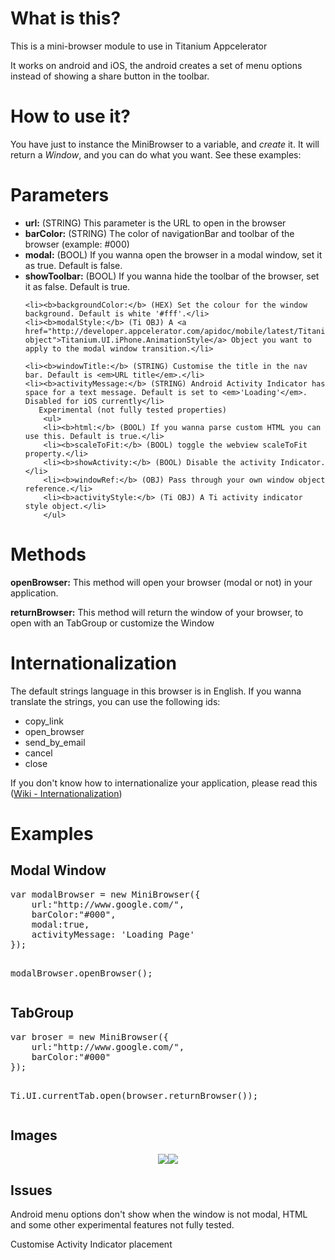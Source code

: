 <h1>What is this?</h1>
<p>This is a mini-browser module to use in Titanium Appcelerator</p><p>It works on android and iOS, the android creates a set of menu options instead of showing a share button in the toolbar.</p>

<h1>How to use it?</h1>
<p>You have just to instance the MiniBrowser to a variable, and <i>create</i> it. It will return a <i>Window</i>, and you can do what you want. See these examples:</p>

<h1>Parameters</h1>
<ul>
	<li><b>url:</b> (STRING) This parameter is the URL to open in the browser</li>
	<li><b>barColor:</b> (STRING) The color of navigationBar and toolbar of the browser (example: #000)</li>
	<li><b>modal:</b> (BOOL) If you wanna open the browser in a modal window, set it as true. Default is false.</li>
	<li><b>showToolbar:</b> (BOOL) If you wanna hide the toolbar of the browser, set it as false. Default is true.</li>
	
	<li><b>backgroundColor:</b> (HEX) Set the colour for the window background. Default is white '#fff'.</li>
	<li><b>modalStyle:</b> (Ti OBJ) A <a href="http://developer.appcelerator.com/apidoc/mobile/latest/Titanium.UI.iPhone.AnimationStyle-object">Titanium.UI.iPhone.AnimationStyle</a> Object you want to apply to the modal window transition.</li>
	
	<li><b>windowTitle:</b> (STRING) Customise the title in the nav bar. Default is <em>URL title</em>.</li>
	<li><b>activityMessage:</b> (STRING) Android Activity Indicator has space for a text message. Default is set to <em>'Loading'</em>. Disabled for iOS currently</li>
	   Experimental (not fully tested properties)
		<ul>
		<li><b>html:</b> (BOOL) If you wanna parse custom HTML you can use this. Default is true.</li>
		<li><b>scaleToFit:</b> (BOOL) toggle the webview scaleToFit property.</li>
		<li><b>showActivity:</b> (BOOL) Disable the activity Indicator.</li>
		<li><b>windowRef:</b> (OBJ) Pass through your own window object reference.</li>
		<li><b>activityStyle:</b> (Ti OBJ) A Ti activity indicator style object.</li>
		</ul>

</ul>

<h1>Methods</h1>
<p><b>openBrowser:</b> This method will open your browser (modal or not) in your application.</p>
<p><b>returnBrowser:</b> This method will return the window of your browser, to open with an TabGroup or customize the Window</p>

<h1>Internationalization</h1>
<p>The default strings language in this browser is in English. If you wanna translate the strings, you can use the following ids:</p>
<ul>
	<li>copy_link</li>
	<li>open_browser</li>
	<li>send_by_email</li>
	<li>cancel</li>
	<li>close</li>
</ul>
<p>If you don't know how to internationalize your application, please read this (<a href="https://wiki.appcelerator.org/display/guides/Internationalization">Wiki - Internationalization</a>)</p>

<h1>Examples</h1>
<h2>Modal Window</h2>
<pre>var modalBrowser = new MiniBrowser({
	url:"http://www.google.com/",
    barColor:"#000",
    modal:true,
	activityMessage: 'Loading Page'
});

modalBrowser.openBrowser();</pre>
<h2>TabGroup</h2>
<pre>var broser = new MiniBrowser({
	url:"http://www.google.com/",
    barColor:"#000"
});

Ti.UI.currentTab.open(browser.returnBrowser());</pre>

<h2>Images</h2>
<p align="center"><img src="http://img3.imageshack.us/img3/7131/screenshot20111229at335.png"><img src="http://img194.imageshack.us/img194/3579/screenshot20111229at930.png"></p>

<h2>Issues</h2>
<p>Android menu options don't show when the window is not modal, HTML and some other experimental features not fully tested.</p>
<p>Customise Activity Indicator placement</p>